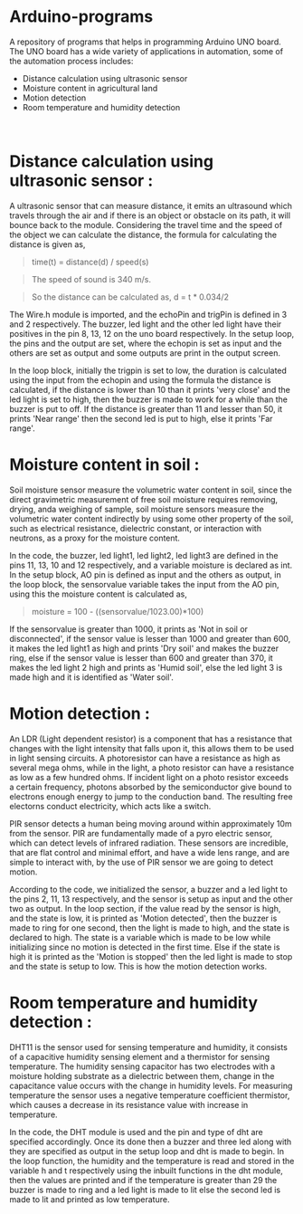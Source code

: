 # Arduino-programs
A repository of programs that helps in programming Arduino UNO board. The UNO board has a wide variety of applications in automation, some of the automation process includes:

* Distance calculation using ultrasonic sensor
* Moisture content in agricultural land
* Motion detection
* Room temperature and humidity detection
<br/>

# **Distance calculation using ultrasonic sensor :**

A ultrasonic sensor that can measure distance, it emits an ultrasound which travels through the air and if there is an object or obstacle on its path, it will bounce back to the module. Considering the travel time and the speed of the object we can calculate the distance, the formula for calculating the distance is given as,

> time(t) = distance(d) / speed(s)

> The speed of sound is 340 m/s.

> So the distance can be calculated as, d = t * 0.034/2

The Wire.h module is imported, and the echoPin and trigPin is defined in 3 and 2 respectively. The buzzer, led light and the other led light have their positives in the pin 8, 13, 12 on the uno board respectively. In the setup loop, the pins and the output are set, where the echopin is set as input and the others are set as output and some outputs are print in the output screen.

In the loop block, initially the trigpin is set to low, the duration is calculated using the input from the echopin and using the formula the distance is calculated, if the distance is lower than 10 than it prints 'very close' and the led light is set to high, then the buzzer is made to work for a while than the buzzer is put to off. If the distance is greater than 11 and lesser than 50, it prints 'Near range' then the second led is put to high, else it prints 'Far range'.
<br/>

# **Moisture content in soil :**

Soil moisture sensor measure the volumetric water content in soil, since the direct gravimetric measurement of free soil moisture requires removing, drying, anda weighing of sample, soil moisture sensors measure the volumetric water content indirectly by using some other property of the soil, such as electrical resistance, dielectric constant, or interaction with neutrons, as a proxy for the moisture content. 

In the code, the buzzer, led light1, led light2, led light3 are defined in the pins 11, 13, 10 and 12 respectively, and a variable moisture is declared as int. In the setup block, AO pin is defined as input and the others as output, in the loop block, the sensorvalue variable takes the input from the AO pin, using this the moisture content is calculated as,

> moisture = 100 - ((sensorvalue/1023.00)*100)

If the sensorvalue is greater than 1000, it prints as 'Not in soil or disconnected', if the sensor value is lesser than 1000 and greater than 600, it makes the led light1 as high and prints 'Dry soil' and makes the buzzer ring, else if the sensor value is lesser than 600 and greater than 370, it makes the led light 2 high and prints as 'Humid soil', else the led light 3 is made high and it is identified as 'Water soil'.
<br/>

# **Motion detection :**

An LDR (Light dependent resistor) is a component that has a resistance that changes with the light intensity that falls upon it, this allows them to be used in light sensing circuits. A photoresistor can have a resistance as high as several mega ohms, while in the light, a photo resistor can have a resistance as low as a few hundred ohms. If incident light on a photo resistor exceeds a certain frequency, photons absorbed by the semiconductor give bound to electrons enough energy to jump to the conduction band. The resulting free electorns conduct electricity, which acts like a switch.

PIR sensor detects a human being moving around within approximately 10m from the sensor. PIR are fundamentally made of a pyro electric sensor, which can detect levels of infrared radiation. These sensors are incredible, that are flat control and minimal effort, and have a wide lens range, and are simple to interact with, by the use of PIR sensor we are going to detect motion.

According to the code, we initialized the sensor, a buzzer and a led light to the pins 2, 11, 13 respectively, and the sensor is setup as input and the other two as output. In the loop section, if the value read by the sensor is high, and the state is low, it is printed as 'Motion detected', then the buzzer is made to ring for one second, then the light is made to high, and the state is declared to high. The state is a variable which is made to be low while initializing since no motion is detected in the first time. Else if the state is high it is printed as the 'Motion is stopped' then the led light is made to stop and the state is setup to low. This is how the motion detection works.
<br/>

# **Room temperature and humidity detection :** 

DHT11 is the sensor used for sensing temperature and humidity, it consists of a capacitive humidity sensing element and a thermistor for sensing temperature. The humidity sensing capacitor has two electrodes with a moisture holding substrate as a dielectric between them, change in the capacitance value occurs with the change in humidity levels. For measuring temperature the sensor uses a negative temperature coefficient thermistor, which causes a decrease in its resistance value with increase in temperature.

In the code, the DHT module is used and the pin and type of dht are specified accordingly. Once its done then a buzzer and three led along with they are specified as output in the setup loop and dht is made to begin. In the loop function, the humidity and the temperature is read and stored in the variable h and t respectively using the inbuilt functions in the dht module, then the values are printed and if the temperature is greater than 29 the buzzer is made to ring and a led light is made to lit else the second led is made to lit and printed as low temperature.
<br/>
